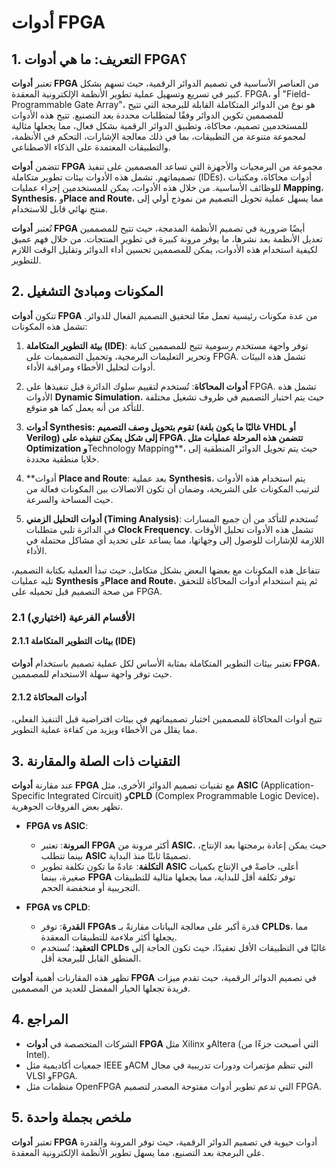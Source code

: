 # أدوات FPGA

## 1. التعريف: ما هي **أدوات FPGA**؟
تعتبر **أدوات FPGA** من العناصر الأساسية في تصميم الدوائر الرقمية، حيث تسهم بشكل كبير في تسريع وتسهيل عملية تطوير الأنظمة الإلكترونية المعقدة. FPGA، أو "Field-Programmable Gate Array"، هو نوع من الدوائر المتكاملة القابلة للبرمجة التي تتيح للمصممين تكوين الدوائر وفقًا لمتطلبات محددة بعد التصنيع. تتيح هذه الأدوات للمستخدمين تصميم، محاكاة، وتطبيق الدوائر الرقمية بشكل فعال، مما يجعلها مثالية لمجموعة متنوعة من التطبيقات، بما في ذلك معالجة الإشارات، التحكم في الأنظمة، والتطبيقات المعتمدة على الذكاء الاصطناعي.

تتضمن **أدوات FPGA** مجموعة من البرمجيات والأجهزة التي تساعد المصممين على تنفيذ تصميماتهم. تشمل هذه الأدوات بيئات تطوير متكاملة (IDEs)، أدوات محاكاة، ومكتبات للوظائف الأساسية. من خلال هذه الأدوات، يمكن للمستخدمين إجراء عمليات **Mapping**، **Synthesis**، و**Place and Route**، مما يسهل عملية تحويل التصميم من نموذج أولي إلى منتج نهائي قابل للاستخدام. 

تُعتبر **أدوات FPGA** أيضًا ضرورية في تصميم الأنظمة المدمجة، حيث تتيح للمصممين تعديل الأنظمة بعد نشرها، ما يوفر مرونة كبيرة في تطوير المنتجات. من خلال فهم عميق لكيفية استخدام هذه الأدوات، يمكن للمصممين تحسين أداء الدوائر وتقليل الوقت اللازم للتطوير.

## 2. المكونات ومبادئ التشغيل
تتكون **أدوات FPGA** من عدة مكونات رئيسية تعمل معًا لتحقيق التصميم الفعال للدوائر. تشمل هذه المكونات:

1. **بيئة التطوير المتكاملة (IDE)**: توفر واجهة مستخدم رسومية تتيح للمصممين كتابة وتحرير التعليمات البرمجية، وتحميل التصميمات على FPGA. تشمل هذه البيئات أدوات لتحليل الأخطاء ومراقبة الأداء.

2. **أدوات المحاكاة**: تُستخدم لتقييم سلوك الدائرة قبل تنفيذها على FPGA. تشمل هذه الأدوات **Dynamic Simulation**، حيث يتم اختبار التصميم في ظروف تشغيل مختلفة للتأكد من أنه يعمل كما هو متوقع.

3. **أدوات **Synthesis**: تقوم بتحويل وصف التصميم (غالبًا ما يكون بلغة VHDL أو Verilog) إلى شكل يمكن تنفيذه على FPGA. تتضمن هذه المرحلة عمليات مثل **Optimization** و**Technology Mapping**، حيث يتم تحويل الدوائر المنطقية إلى خلايا منطقية محددة.

4. **أدوات **Place and Route**: بعد عملية **Synthesis**، يتم استخدام هذه الأدوات لترتيب المكونات على الشريحة، وضمان أن تكون الاتصالات بين المكونات فعالة من حيث المساحة والسرعة.

5. **أدوات التحليل الزمني (Timing Analysis)**: تُستخدم للتأكد من أن جميع المسارات في الدائرة تلبي متطلبات **Clock Frequency**. تشمل هذه الأدوات تحليل الأوقات اللازمة للإشارات للوصول إلى وجهاتها، مما يساعد على تحديد أي مشاكل محتملة في الأداء.

تتفاعل هذه المكونات مع بعضها البعض بشكل متكامل، حيث تبدأ العملية بكتابة التصميم، تليه عمليات **Synthesis** و**Place and Route**، ثم يتم استخدام أدوات المحاكاة للتحقق من صحة التصميم قبل تحميله على FPGA.

### 2.1 (اختياري) الأقسام الفرعية
#### 2.1.1 بيئات التطوير المتكاملة (IDE)
تعتبر بيئات التطوير المتكاملة بمثابة الأساس لكل عملية تصميم باستخدام **أدوات FPGA**، حيث توفر واجهة سهلة الاستخدام للمصممين.

#### 2.1.2 أدوات المحاكاة
تتيح أدوات المحاكاة للمصممين اختبار تصميماتهم في بيئات افتراضية قبل التنفيذ الفعلي، مما يقلل من الأخطاء ويزيد من كفاءة عملية التطوير.

## 3. التقنيات ذات الصلة والمقارنة
عند مقارنة **أدوات FPGA** مع تقنيات تصميم الدوائر الأخرى، مثل **ASIC** (Application-Specific Integrated Circuit) و**CPLD** (Complex Programmable Logic Device)، تظهر بعض الفروقات الجوهرية. 

- **FPGA vs ASIC**: 
  - **المرونة**: تعتبر **FPGA** أكثر مرونة من **ASIC**، حيث يمكن إعادة برمجتها بعد الإنتاج، بينما تتطلب **ASIC** تصميمًا ثابتًا منذ البداية.
  - **التكلفة**: عادةً ما تكون تكلفة تطوير **ASIC** أعلى، خاصةً في الإنتاج بكميات صغيرة، بينما **FPGA** توفر تكلفة أقل للبداية، مما يجعلها مثالية للتطبيقات التجريبية أو منخفضة الحجم.
  
- **FPGA vs CPLD**:
  - **القدرة**: توفر **FPGAs** قدرة أكبر على معالجة البيانات مقارنةً بـ **CPLDs**، مما يجعلها أكثر ملاءمة للتطبيقات المعقدة.
  - **التعقيد**: تُستخدم **CPLDs** غالبًا في التطبيقات الأقل تعقيدًا، حيث تكون الحاجة إلى المنطق القابل للبرمجة أقل.

تظهر هذه المقارنات أهمية **أدوات FPGA** في تصميم الدوائر الرقمية، حيث تقدم ميزات فريدة تجعلها الخيار المفضل للعديد من المصممين.

## 4. المراجع
- الشركات المتخصصة في **أدوات FPGA** مثل Xilinx وAltera (التي أصبحت جزءًا من Intel).
- جمعيات أكاديمية مثل IEEE وACM التي تنظم مؤتمرات ودورات تدريبية في مجال VLSI وFPGA.
- منظمات مثل OpenFPGA التي تدعم تطوير أدوات مفتوحة المصدر لتصميم FPGA.

## 5. ملخص بجملة واحدة
تعتبر **أدوات FPGA** أدوات حيوية في تصميم الدوائر الرقمية، حيث توفر المرونة والقدرة على البرمجة بعد التصنيع، مما يسهل تطوير الأنظمة الإلكترونية المعقدة.